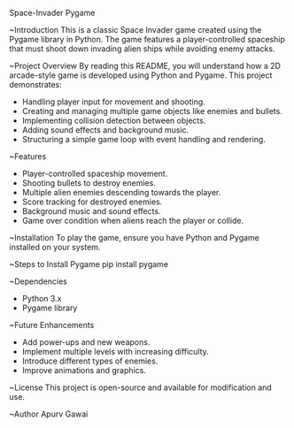Space-Invader Pygame

~Introduction
This is a classic Space Invader game created using the Pygame library in Python. The game features a player-controlled spaceship that must shoot down invading alien ships while avoiding enemy attacks. 

~Project Overview
By reading this README, you will understand how a 2D arcade-style game is developed using Python and Pygame. This project demonstrates:
- Handling player input for movement and shooting.
- Creating and managing multiple game objects like enemies and bullets.
- Implementing collision detection between objects.
- Adding sound effects and background music.
- Structuring a simple game loop with event handling and rendering.

~Features
- Player-controlled spaceship movement.
- Shooting bullets to destroy enemies.
- Multiple alien enemies descending towards the player.
- Score tracking for destroyed enemies.
- Background music and sound effects.
- Game over condition when aliens reach the player or collide.

~Installation
To play the game, ensure you have Python and Pygame installed on your system.

~Steps to Install Pygame
pip install pygame

~Dependencies
- Python 3.x
- Pygame library

~Future Enhancements
- Add power-ups and new weapons.
- Implement multiple levels with increasing difficulty.
- Introduce different types of enemies.
- Improve animations and graphics.

~License
This project is open-source and available for modification and use.

~Author
Apurv Gawai


